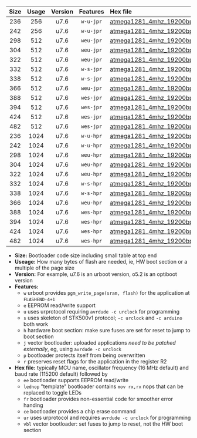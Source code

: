 |Size|Usage|Version|Features|Hex file|
|:-:|:-:|:-:|:-:|:--|
|236|256|u7.6|`w-u-jpr`|[atmega1281_4mhz_19200bps_ur_vbl.hex](https://raw.githubusercontent.com/stefanrueger/urboot/main/atmega1281_4mhz_19200bps_ur_vbl.hex)|
|242|256|u7.6|`w-u-jpr`|[atmega1281_4mhz_19200bps_lednop_ur_vbl.hex](https://raw.githubusercontent.com/stefanrueger/urboot/main/atmega1281_4mhz_19200bps_lednop_ur_vbl.hex)|
|298|512|u7.6|`weu-jpr`|[atmega1281_4mhz_19200bps_ee_ur_vbl.hex](https://raw.githubusercontent.com/stefanrueger/urboot/main/atmega1281_4mhz_19200bps_ee_ur_vbl.hex)|
|304|512|u7.6|`weu-jpr`|[atmega1281_4mhz_19200bps_ee_lednop_ur_vbl.hex](https://raw.githubusercontent.com/stefanrueger/urboot/main/atmega1281_4mhz_19200bps_ee_lednop_ur_vbl.hex)|
|322|512|u7.6|`weu-jpr`|[atmega1281_4mhz_19200bps_ee_lednop_fr_ur_vbl.hex](https://raw.githubusercontent.com/stefanrueger/urboot/main/atmega1281_4mhz_19200bps_ee_lednop_fr_ur_vbl.hex)|
|332|512|u7.6|`w-s-jpr`|[atmega1281_4mhz_19200bps_vbl.hex](https://raw.githubusercontent.com/stefanrueger/urboot/main/atmega1281_4mhz_19200bps_vbl.hex)|
|338|512|u7.6|`w-s-jpr`|[atmega1281_4mhz_19200bps_lednop_vbl.hex](https://raw.githubusercontent.com/stefanrueger/urboot/main/atmega1281_4mhz_19200bps_lednop_vbl.hex)|
|366|512|u7.6|`weu-jpr`|[atmega1281_4mhz_19200bps_ee_lednop_fr_ce_ur_vbl.hex](https://raw.githubusercontent.com/stefanrueger/urboot/main/atmega1281_4mhz_19200bps_ee_lednop_fr_ce_ur_vbl.hex)|
|388|512|u7.6|`wes-jpr`|[atmega1281_4mhz_19200bps_ee_vbl.hex](https://raw.githubusercontent.com/stefanrueger/urboot/main/atmega1281_4mhz_19200bps_ee_vbl.hex)|
|394|512|u7.6|`wes-jpr`|[atmega1281_4mhz_19200bps_ee_lednop_vbl.hex](https://raw.githubusercontent.com/stefanrueger/urboot/main/atmega1281_4mhz_19200bps_ee_lednop_vbl.hex)|
|424|512|u7.6|`wes-jpr`|[atmega1281_4mhz_19200bps_ee_lednop_fr_vbl.hex](https://raw.githubusercontent.com/stefanrueger/urboot/main/atmega1281_4mhz_19200bps_ee_lednop_fr_vbl.hex)|
|482|512|u7.6|`wes-jpr`|[atmega1281_4mhz_19200bps_ee_lednop_fr_ce_vbl.hex](https://raw.githubusercontent.com/stefanrueger/urboot/main/atmega1281_4mhz_19200bps_ee_lednop_fr_ce_vbl.hex)|
|236|1024|u7.6|`w-u-hpr`|[atmega1281_4mhz_19200bps_ur.hex](https://raw.githubusercontent.com/stefanrueger/urboot/main/atmega1281_4mhz_19200bps_ur.hex)|
|242|1024|u7.6|`w-u-hpr`|[atmega1281_4mhz_19200bps_lednop_ur.hex](https://raw.githubusercontent.com/stefanrueger/urboot/main/atmega1281_4mhz_19200bps_lednop_ur.hex)|
|298|1024|u7.6|`weu-hpr`|[atmega1281_4mhz_19200bps_ee_ur.hex](https://raw.githubusercontent.com/stefanrueger/urboot/main/atmega1281_4mhz_19200bps_ee_ur.hex)|
|304|1024|u7.6|`weu-hpr`|[atmega1281_4mhz_19200bps_ee_lednop_ur.hex](https://raw.githubusercontent.com/stefanrueger/urboot/main/atmega1281_4mhz_19200bps_ee_lednop_ur.hex)|
|322|1024|u7.6|`weu-hpr`|[atmega1281_4mhz_19200bps_ee_lednop_fr_ur.hex](https://raw.githubusercontent.com/stefanrueger/urboot/main/atmega1281_4mhz_19200bps_ee_lednop_fr_ur.hex)|
|332|1024|u7.6|`w-s-hpr`|[atmega1281_4mhz_19200bps.hex](https://raw.githubusercontent.com/stefanrueger/urboot/main/atmega1281_4mhz_19200bps.hex)|
|338|1024|u7.6|`w-s-hpr`|[atmega1281_4mhz_19200bps_lednop.hex](https://raw.githubusercontent.com/stefanrueger/urboot/main/atmega1281_4mhz_19200bps_lednop.hex)|
|366|1024|u7.6|`weu-hpr`|[atmega1281_4mhz_19200bps_ee_lednop_fr_ce_ur.hex](https://raw.githubusercontent.com/stefanrueger/urboot/main/atmega1281_4mhz_19200bps_ee_lednop_fr_ce_ur.hex)|
|388|1024|u7.6|`wes-hpr`|[atmega1281_4mhz_19200bps_ee.hex](https://raw.githubusercontent.com/stefanrueger/urboot/main/atmega1281_4mhz_19200bps_ee.hex)|
|394|1024|u7.6|`wes-hpr`|[atmega1281_4mhz_19200bps_ee_lednop.hex](https://raw.githubusercontent.com/stefanrueger/urboot/main/atmega1281_4mhz_19200bps_ee_lednop.hex)|
|424|1024|u7.6|`wes-hpr`|[atmega1281_4mhz_19200bps_ee_lednop_fr.hex](https://raw.githubusercontent.com/stefanrueger/urboot/main/atmega1281_4mhz_19200bps_ee_lednop_fr.hex)|
|482|1024|u7.6|`wes-hpr`|[atmega1281_4mhz_19200bps_ee_lednop_fr_ce.hex](https://raw.githubusercontent.com/stefanrueger/urboot/main/atmega1281_4mhz_19200bps_ee_lednop_fr_ce.hex)|

- **Size:** Bootloader code size including small table at top end
- **Useage:** How many bytes of flash are needed, ie, HW boot section or a multiple of the page size
- **Version:** For example, u7.6 is an urboot version, o5.2 is an optiboot version
- **Features:**
  + `w` urboot provides `pgm_write_page(sram, flash)` for the application at `FLASHEND-4+1`
  + `e` EEPROM read/write support
  + `u` uses urprotocol requiring `avrdude -c urclock` for programming
  + `s` uses skeleton of STK500v1 protocol; `-c urclock` and `-c arduino` both work
  + `h` hardware boot section: make sure fuses are set for reset to jump to boot section
  + `j` vector bootloader: uploaded applications *need to be patched externally*, eg, using `avrdude -c urclock`
  + `p` bootloader protects itself from being overwritten
  + `r` preserves reset flags for the application in the register R2
- **Hex file:** typically MCU name, oscillator frequency (16 MHz default) and baud rate (115200 default) followed by
  + `ee` bootloader supports EEPROM read/write
  + `lednop` "template" bootloader contains `mov rx,rx` nops that can be replaced to toggle LEDs
  + `fr` bootloader provides non-essential code for smoother error handing
  + `ce` bootloader provides a chip erase command
  + `ur` uses urprotocol and requires `avrdude -c urclock` for programming
  + `vbl` vector bootloader: set fuses to jump to reset, not the HW boot section

